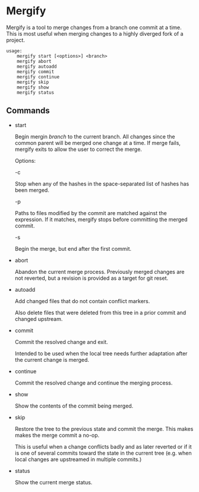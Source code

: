 # Mergify

Mergify is a tool to merge changes from a branch one commit at a time.  This
is most useful when merging changes to a highly diverged fork of a project.

```
usage:
    mergify start [<options>] <branch>
    mergify abort
    mergify autoadd
    mergify commit
    mergify continue
    mergify skip
    mergify show
    mergify status
```

## Commands
 * start

	Begin mergin *branch* to the current branch.  All changes since the
	common parent will be merged one change at a time.  If merge
	fails, mergify exits to allow the user to correct the merge.

	Options:

	-c <list-of-hashes>

	Stop when any of the hashes in the space-separated list of hashes has
	been merged.

	-p <pause-expression>

	Paths to files modified by the commit are matched against the
	expression.  If it matches, mergify stops before committing the merged
	commit.

	-s

	Begin the merge, but end after the first commit.

 * abort

	Abandon the current merge process.  Previously merged changes are not
        reverted, but a revision is provided as a target for git reset.

 * autoadd

	Add changed files that do not contain conflict markers.

	Also delete files that were deleted from this tree in a prior commit
	and changed upstream.

 * commit

	Commit the resolved change and exit.

	Intended to be used when the local tree needs further adaptation
	after the current change is merged.

 * continue

	Commit the resolved change and continue the merging process.

 * show

	Show the contents of the commit being merged.

 * skip

	Restore the tree to the previous state and commit the merge.
	This makes makes the merge commit a no-op.

	This is useful when a change conflicts badly and as later
	reverted or if it is one of several commits toward the state in
	the current tree (e.g. when local changes are upstreamed in
	multiple commits.)

 * status

	Show the current merge status.


